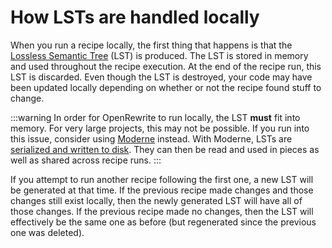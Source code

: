 # How LSTs are handled locally

When you run a recipe locally, the first thing that happens is that the [Lossless Semantic Tree](./lossless-semantic-trees.md) (LST) is produced. The LST is stored in memory and used throughout the recipe execution. At the end of the recipe run, this LST is discarded. Even though the LST is destroyed, your code may have been updated locally depending on whether or not the recipe found stuff to change.

:::warning
In order for OpenRewrite to run locally, the LST **must** fit into memory. For very large projects, this may not be possible. If you run into this issue, consider using [Moderne](https://docs.moderne.io/) instead. With Moderne, LSTs are [serialized and written to disk](https://docs.moderne.io/user-documentation/moderne-cli/getting-started/cli-intro#differences-between-the-moderne-cli-and-the-openrewrite-build-plugins). They can then be read and used in pieces as well as shared across recipe runs.
:::

If you attempt to run another recipe following the first one, a new LST will be generated at that time. If the previous recipe made changes and those changes still exist locally, then the newly generated LST will have all of those changes. If the previous recipe made no changes, then the LST will effectively be the same one as before (but regenerated since the previous one was deleted).